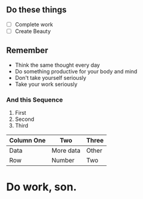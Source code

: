 ## Do these things
- [ ] Complete work
- [ ] Create Beauty
## Remember
- Think the same thought every day
- Do something productive for your body and mind
- Don't take yourself seriously
- Take your work seriously
### And this Sequence
1. First
2. Second
3. Third

| Column One | Two | Three |
| ---------- | --- | ----- |
| Data | More data | Other |
| Row | Number | Two |

# Do work, son.
